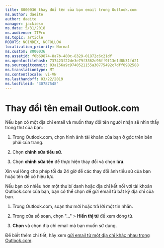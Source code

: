 ```yaml
---
title: 8000036 thay đổi tên của bạn email trong Outlook.com
ms.author: daeite
author: daeite
manager: jackiesm
ms.date: 5/31/2018
ms.audience: ITPro
ms.topic: article
ROBOTS: NOINDEX, NOFOLLOW
localization_priority: Normal
ms.custom: 8000036
ms.assetid: f0b69874-8a7b-480c-8329-01872c6c21df
ms.openlocfilehash: 737423f22de3e79f3362c96ff9f13e1d8b31fd21
ms.sourcegitcommit: 03a156a9c9740521155a30775492c7dff0982588
ms.translationtype: MT
ms.contentlocale: vi-VN
ms.lasthandoff: 03/22/2019
ms.locfileid: "30787548"
---
```

# <a name="change-your-email-name-in-outlookcom"></a>Thay đổi tên email Outlook.com

Nếu bạn có một địa chỉ email và muốn thay đổi tên người nhận sẽ nhìn thấy trong thư của bạn:
  
1. Trong Outlook.com, chọn hình ảnh tài khoản của bạn ở góc trên bên phải của trang.
    
2. Chọn **chỉnh sửa tiểu sử**. 
    
3. Chọn **chỉnh sửa tên** để thực hiện thay đổi và chọn **lưu**. 
    
Xin vui lòng cho phép tối đa 24 giờ để các thay đổi ảnh tiểu sử của bạn hoặc tên để có hiệu lực.
  
Nếu bạn có nhiều hơn một thư bí danh hoặc địa chỉ kết nối với tài khoản Outlook.com của bạn, bạn có thể chọn để gửi email từ bất kỳ địa chỉ của bạn.
  
1. Trong Outlook.com, soạn thư mới hoặc trả lời một tin nhắn.
    
2. Trong cửa sổ soạn, chọn "..." \> **Hiển thị từ** để xem dòng từ. 
    
3. **Chọn** và chọn địa chỉ email mà bạn muốn sử dụng. 
    
Để biết thêm chi tiết, hãy xem [gửi email từ một địa chỉ khác nhau trong Outlook.com](https://go.microsoft.com/fwlink/p/?linkid=2001701&amp;clcid=0x409).
  

